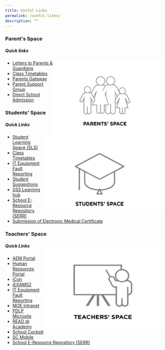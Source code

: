 ```yaml
---
title: Useful Links
permalink: /useful-links/
description: ""
---
```

### Parent's Space

##### Quick links

<img src="/images/parentspace.jpg" style="width:350px;height:240px;margin-;eft:15px;" align="right">

* [Letters to Parents &amp; Guardians](https://moe-serangoonsec-staging.netlify.app/parents-and-students/letters-to-parent-and-guardians/)
* [Class Timetables](https://moe-serangoonsec-staging.netlify.app/parents-and-students/class-timetable/)
* [Parents Gateway](https://moe-serangoonsec-staging.netlify.app/parents-and-students/general-matters/parents-gateway)
* [Parent Support Group](https://moe-serangoonsec-staging.netlify.app/parents-and-students/psg/)
* [Direct School Admission](https://moe-serangoonsec-staging.netlify.app/distinctive-programmes/dsa/)

### Students' Space
##### Quick Links

<img src="/images/studentspace.jpg" style="width:380px;height:240px;margin-;eft:15px;" align="right">

* [Student Learning Space (SLS)](https://vle.learning.moe.edu.sg/login)
* [Class Timetables](https://moe-serangoonsec-staging.netlify.app/parents-and-students/class-timetable/)
* [IT Equipment Fault Reporting](https://docs.google.com/forms/d/e/1FAIpQLSeNMslSj0kgaeuZ3ITuv6EAA0gsNm2pcd-H94_4696En6bzSw/viewform?c=0&amp;w=1)
* [Student Suggestions](https://docs.google.com/forms/d/e/1FAIpQLSeAUmz9yyxTnQvAZvlFYSvnixQ_L33g87P8yyb9n4wgSfJfpg/viewform)
* [SSS Learning hub](https://moe-serangoonsec-staging.netlify.app/parents-and-students/general-matters/school-library)
* [School E-Resource Repository (SERR)](https://moe-serangoonsec-staging.netlify.app/parents-and-students/general-matters/school-eresource)
* [Submission of Electronic Medical Certificate](https://moe-serangoonsec-staging.netlify.app/parents-and-students/general-matters/submission-of-electronic-medical-cert)

### Teachers' Space

<img src="/images/teacherspace.jpg" style="width:380px;height:280px;margin-;left:15px;" align="right">

##### Quick Links
* [AEM Portal](https://aem.moe.gov.sg/)
* [Human Resources Portal](https://www.hrp.gov.sg/hrp/#/)
* [iCon](workspace.google.com/dashboard)
* [iEXAMS2](https://iexams.seab.gov.sg/sso/login)
* [IT Equipment Fault Reporting](https://docs.google.com/forms/d/e/1FAIpQLSeNMslSj0kgaeuZ3ITuv6EAA0gsNm2pcd-H94_4696En6bzSw/viewform?c=0&amp;w=1)
* [MOE Intranet](https://intranet.moe.gov.sg/)
* [PDLP Microsite](https://sites.google.com/moe.edu.sg/ssspdlp)
* [READ @ Academy](https://readacademy.moe.edu.sg/cgi-bin/spydus.exe/MSGTRN/WPAC/HOME)
* [School Cockpit](https://schoolcockpit.moe.gov.sg/CP/scapp/security)
* [SC Mobile](https://scmobile.moe.edu.sg/login)
* [School E-Resource Repository (SERR)](https://moe-serangoonsec-staging.netlify.app/parents-and-students/general-matters/school-eresource)